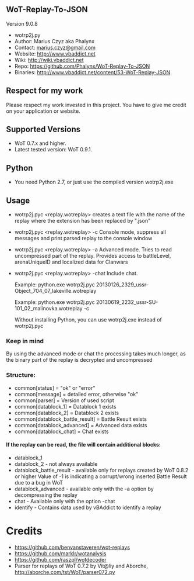 WoT-Replay-To-JSON 
------------------------------------
Version 9.0.8

* wotrp2j.py
* Author: Marius Czyz aka Phalynx
* Contact: marius.czyz@gmail.com
* Website: http://www.vbaddict.net
* Wiki: http://wiki.vbaddict.net
* Repo: https://github.com/Phalynx/WoT-Replay-To-JSON
* Binaries: http://www.vbaddict.net/content/53-WoT-Replay-JSON

## Respect for my work
Please respect my work invested in this project. You have to give me credit on your application or website.

## Supported Versions
* WoT 0.7.x and higher. 
* Latest tested version: WoT 0.9.1.

## Python
* You need Python 2.7, or just use the compiled version wotrp2j.exe

## Usage
* wotrp2j.pyc <replay.wotreplay>
		creates a text file with the name of the replay where the extension has been replaced by ".json"
	
* wotrp2j.pyc <replay.wotreplay> -c
		Console mode, suppress all messages and print parsed replay to the console window

* wotrp2j.pyc <replay.wotreplay> -a
		Advanced mode. Tries to read uncompressed part of the replay. Provides access to battleLevel, arenaUniqueID and localized data for Clanwars
		
* wotrp2j.pyc <replay.wotreplay> -chat
		Include chat. 
	
	Example:
		python.exe wotrp2j.pyc 20130126_2329_ussr-Object_704_07_lakeville.wotreplay

	Example:
		python.exe wotrp2j.pyc 20130619_2232_ussr-SU-101_02_malinovka.wotreplay -c

	Without installing Python, you can use wotrp2j.exe instead of wotrp2j.pyc

### Keep in mind
By using the advanced mode or chat the processing takes much longer, as the binary part of the replay is decrypted and uncompressed

	
### Structure:
* common[status] = "ok" or "error"
* common[message] = detailed error, otherwise "ok"
* common[parser] = Version of used script
* common[datablock_1] = Datablock 1 exists
* common[datablock_2] = Datablock 2 exists
* common[datablock_battle_result] = Battle Result exists
* common[datablock_advanced] = Advanced data exists
* common[datablock_chat] = Chat exists
	
	
#### If the replay can be read, the file will contain additional blocks:
* datablock_1
* datablock_2 - not always available
* datablock_battle_result - available only for replays created by WoT 0.8.2 or higher
	Value of -1 is indicating a corrupt/wrong inserted Battle Result due to a bug in WoT
* datablock_advanced - available only with the -a option by decompressing the replay
* chat - Available only with the option -chat
* identify - Contains data used by vBAddict to identify a replay
	
# Credits
* https://github.com/benvanstaveren/wot-replays
* https://github.com/marklr/wotanalysis
* https://github.com/raszpl/wotdecoder
* Parser for replays of WoT 0.7.2 by Vit@liy and Aborche, http://aborche.com/tst/WoT/parser072.py
